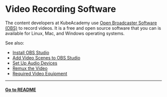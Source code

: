 # Video Recording Software

The content developers at KubeAcademy use [Open Broadcaster Software (OBS)](https://obsproject.com/) to record videos. It is a free and open source software that you can is available for Linux, Mac, and Windows operating systems. 

See also:

- [Install OBS Studio](video-recording-setup/audio-device-setup.md)
- [Add Video Scenes to OBS Studio](video-recording-setup/add-video-scenes.md)
- [Set Up Audio Devices](zvideo-recording-setup/audio-device-setup.md)
- [Remux the Video](video-recording-setup/remux-the-video.md)
- [Required Video Equipment](contributors-guide/video-recording-guide/required-video-equipment.md)

----
#### **[Go to README](README.md)** 

